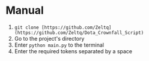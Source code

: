 # Manual
1. ```git clone [https://github.com/Zeltq](https://github.com/Zeltq/Dota_Crownfall_Script)```
2. Go to the project's directory
3. Enter ```python main.py``` to the terminal
4. Enter the required tokens separated by a space
